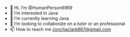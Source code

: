- 👋 Hi, I’m @HumanPerson6969
- 👀 I’m interested in Java
- 🌱 I’m currently learning Java 
- 💞️ I’m looking to collaborate on a tutor or an professional
- 📫 How to reach me  conchaclark667@gmail.com

<!---
HumanPerson6969/HumanPerson6969 is a ✨ special ✨ repository because its `README.md` (this file) appears on your GitHub profile.
You can click the Preview link to take a look at your changes.
--->
